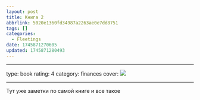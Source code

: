 ```yaml
---
layout: post
title: Книга 2
abbrlink: 5020e1360fd34987a2263ae0e7dd8751
tags: []
categories:
  - Fleetings
date: 1745871270605
updated: 1745871280493
---
```


***

type: book
rating: 4
category: finances
cover: <img src="https://img1.od-cdn.com/ImageType-400/6611-1/E0B/354/87/%7BE0B35487-7102-45A9-946D-A4761815343E%7DImg400.jpg">

***

Тут уже заметки по самой книге и все такое

